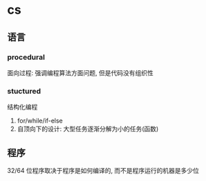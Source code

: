 # cs

## 语言

### procedural

面向过程: 强调编程算法方面问题, 但是代码没有组织性

### stuctured

结构化编程

1. for/while/if-else
2. 自顶向下的设计: 大型任务逐渐分解为小的任务(函数)

## 程序

32/64 位程序取决于程序是如何编译的, 而不是程序运行的机器是多少位